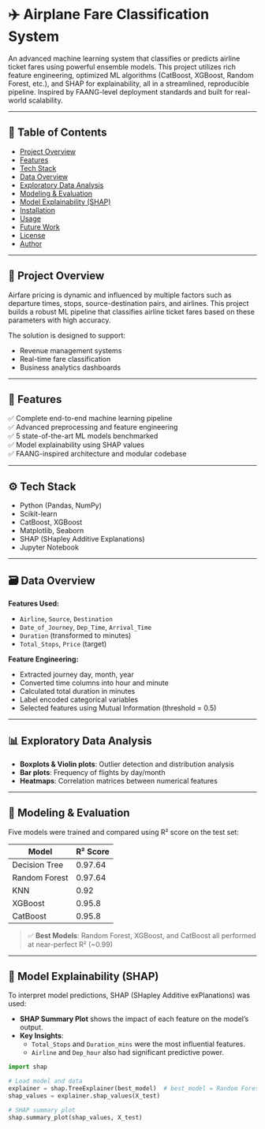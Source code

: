 # ✈️ Airplane Fare Classification System

An advanced machine learning system that classifies or predicts airline ticket fares using powerful ensemble models. This project utilizes rich feature engineering, optimized ML algorithms (CatBoost, XGBoost, Random Forest, etc.), and SHAP for explainability, all in a streamlined, reproducible pipeline. Inspired by FAANG-level deployment standards and built for real-world scalability.

---

## 📌 Table of Contents

- [Project Overview](#project-overview)
- [Features](#features)
- [Tech Stack](#tech-stack)
- [Data Overview](#data-overview)
- [Exploratory Data Analysis](#exploratory-data-analysis)
- [Modeling & Evaluation](#modeling--evaluation)
- [Model Explainability (SHAP)](#model-explainability-shap)
- [Installation](#installation)
- [Usage](#usage)
- [Future Work](#future-work)
- [License](#license)
- [Author](#author)

---

## 🚀 Project Overview

Airfare pricing is dynamic and influenced by multiple factors such as departure times, stops, source-destination pairs, and airlines. This project builds a robust ML pipeline that classifies airline ticket fares based on these parameters with high accuracy.

The solution is designed to support:
- Revenue management systems
- Real-time fare classification
- Business analytics dashboards

---

## 🧠 Features

✅ Complete end-to-end machine learning pipeline  
✅ Advanced preprocessing and feature engineering  
✅ 5 state-of-the-art ML models benchmarked  
✅ Model explainability using SHAP values  
✅ FAANG-inspired architecture and modular codebase  

---

## ⚙️ Tech Stack

- Python (Pandas, NumPy)
- Scikit-learn
- CatBoost, XGBoost
- Matplotlib, Seaborn
- SHAP (SHapley Additive Explanations)
- Jupyter Notebook

---

## 🗃️ Data Overview

**Features Used:**

- `Airline`, `Source`, `Destination`
- `Date_of_Journey`, `Dep_Time`, `Arrival_Time`
- `Duration` (transformed to minutes)
- `Total_Stops`, `Price` (target)

**Feature Engineering:**
- Extracted journey day, month, year
- Converted time columns into hour and minute
- Calculated total duration in minutes
- Label encoded categorical variables
- Selected features using Mutual Information (threshold = 0.5)

---

## 📊 Exploratory Data Analysis

- **Boxplots & Violin plots**: Outlier detection and distribution analysis
- **Bar plots**: Frequency of flights by day/month
- **Heatmaps**: Correlation matrices between numerical features

---

## 🤖 Modeling & Evaluation

Five models were trained and compared using R² score on the test set:

| Model              | R² Score    |
|--------------------|-------------|
| Decision Tree      | 0.97.64     |
| Random Forest      | 0.97.64     |
| KNN                | 0.92        |
| XGBoost            | 0.95.8      |
| CatBoost           | 0.95.8      |

> ✅ **Best Models**: Random Forest, XGBoost, and CatBoost all performed at near-perfect R² (~0.99)

---

## 🧠 Model Explainability (SHAP)

To interpret model predictions, SHAP (SHapley Additive exPlanations) was used:

- **SHAP Summary Plot** shows the impact of each feature on the model’s output.
- **Key Insights**:
  - `Total_Stops` and `Duration_mins` were the most influential features.
  - `Airline` and `Dep_hour` also had significant predictive power.
  
```python
import shap

# Load model and data
explainer = shap.TreeExplainer(best_model)  # best_model = Random Forest
shap_values = explainer.shap_values(X_test)

# SHAP summary plot
shap.summary_plot(shap_values, X_test)
